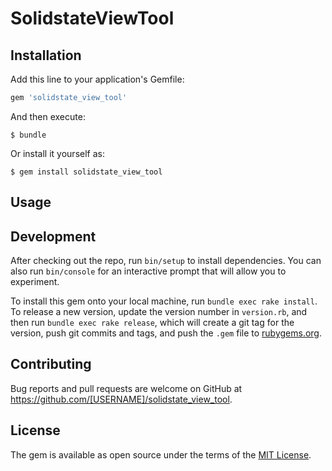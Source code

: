# SolidstateViewTool



## Installation

Add this line to your application's Gemfile:

```ruby
gem 'solidstate_view_tool'
```

And then execute:

    $ bundle

Or install it yourself as:

    $ gem install solidstate_view_tool

## Usage

## Development

After checking out the repo, run `bin/setup` to install dependencies. You can also run `bin/console` for an interactive prompt that will allow you to experiment.

To install this gem onto your local machine, run `bundle exec rake install`. To release a new version, update the version number in `version.rb`, and then run `bundle exec rake release`, which will create a git tag for the version, push git commits and tags, and push the `.gem` file to [rubygems.org](https://rubygems.org).

## Contributing

Bug reports and pull requests are welcome on GitHub at https://github.com/[USERNAME]/solidstate_view_tool.

## License

The gem is available as open source under the terms of the [MIT License](https://opensource.org/licenses/MIT).
